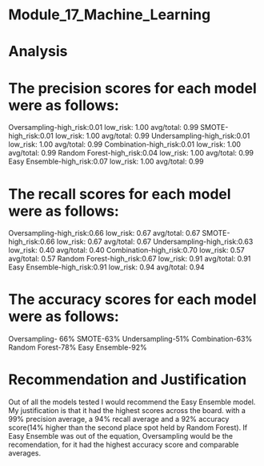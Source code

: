 # Module_17_Machine_Learning
# Analysis
# The precision scores for each model were as follows:
Oversampling-high_risk:0.01 low_risk: 1.00 avg/total: 0.99
SMOTE-high_risk:0.01 low_risk: 1.00 avg/total: 0.99 
Undersampling-high_risk:0.01 low_risk: 1.00 avg/total: 0.99 
Combination-high_risk:0.01 low_risk: 1.00 avg/total: 0.99 
Random Forest-high_risk:0.04 low_risk: 1.00 avg/total: 0.99 
Easy Ensemble-high_risk:0.07 low_risk: 1.00 avg/total: 0.99

# The recall scores for each model were as follows:
Oversampling-high_risk:0.66 low_risk: 0.67 avg/total: 0.67
SMOTE-high_risk:0.66 low_risk: 0.67 avg/total: 0.67 
Undersampling-high_risk:0.63 low_risk: 0.40 avg/total: 0.40 
Combination-high_risk:0.70 low_risk: 0.57 avg/total: 0.57 
Random Forest-high_risk:0.67 low_risk: 0.91 avg/total: 0.91 
Easy Ensemble-high_risk:0.91 low_risk: 0.94 avg/total: 0.94

# The accuracy scores for each model were as follows: 
Oversampling- 66%
SMOTE-63%
Undersampling-51%
Combination-63%
Random Forest-78%
Easy Ensemble-92%

# Recommendation and Justification
Out of all the models tested I would recommend the Easy Ensemble model. My justification is that it had the highest scores across the board. with a 99% precision average, a 94% recall average and a 92% accuracy score(14% higher than the second place spot held by Random Forest). If Easy Ensemble was out of the equation, Oversampling would be the recomendation, for it had the highest accuracy score and comparable averages. 

